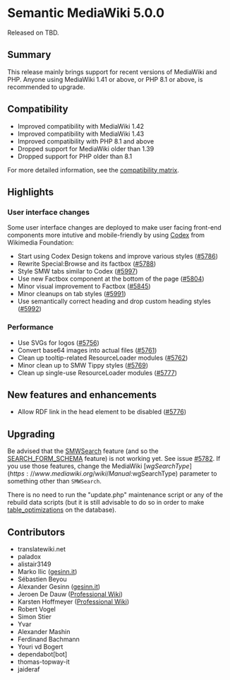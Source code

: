 # Semantic MediaWiki 5.0.0

Released on TBD.

## Summary

This release mainly brings support for recent versions of MediaWiki and PHP.
Anyone using MediaWiki 1.41 or above, or PHP 8.1 or above, is recommended to upgrade.

## Compatibility

* Improved compatibility with MediaWiki 1.42
* Improved compatibility with MediaWiki 1.43
* Improved compatibility with PHP 8.1 and above
* Dropped support for MediaWiki older than 1.39
* Dropped support for PHP older than 8.1

For more detailed information, see the [compatibility matrix](../COMPATIBILITY.md#compatibility).

## Highlights

### User interface changes

Some user interface changes are deployed to make user facing front-end components more intutive and mobile-friendly by using [Codex](https://doc.wikimedia.org/codex/main/) from Wikimedia Foundation:

* Start using Codex Design tokens and improve various styles ([#5786](https://github.com/SemanticMediaWiki/SemanticMediaWiki/pull/5786))
* Rewrite Special:Browse and its factbox ([#5788](https://github.com/SemanticMediaWiki/SemanticMediaWiki/pull/5788))
* Style SMW tabs similar to Codex ([#5997](https://github.com/SemanticMediaWiki/SemanticMediaWiki/pull/5997))
* Use new Factbox component at the bottom of the page  ([#5804](https://github.com/SemanticMediaWiki/SemanticMediaWiki/pull/5804))
* Minor visual improvement to Factbox ([#5845](https://github.com/SemanticMediaWiki/SemanticMediaWiki/pull/5845))
* Minor cleanups on tab styles ([#5991](https://github.com/SemanticMediaWiki/SemanticMediaWiki/pull/5991))
* Use semantically correct heading and drop custom heading styles ([#5992](https://github.com/SemanticMediaWiki/SemanticMediaWiki/pull/5992))

### Performance

* Use SVGs for logos ([#5756](https://github.com/SemanticMediaWiki/SemanticMediaWiki/pull/5756))
* Convert base64 images into actual files ([#5761](https://github.com/SemanticMediaWiki/SemanticMediaWiki/pull/5761))
* Clean up tooltip-related ResourceLoader modules ([#5762](https://github.com/SemanticMediaWiki/SemanticMediaWiki/pull/5762))
* Minor clean up to SMW Tippy styles ([#5769](https://github.com/SemanticMediaWiki/SemanticMediaWiki/pull/5769))
* Clean up single-use ResourceLoader modules ([#5777](https://github.com/SemanticMediaWiki/SemanticMediaWiki/pull/5777))

## New features and enhancements

* Allow RDF link in the head element to be disabled ([#5776](https://github.com/SemanticMediaWiki/SemanticMediaWiki/pull/5776))


## Upgrading

Be advised that the [SMWSearch](https://www.semantic-mediawiki.org/wiki/Help:SMWSearch) feature (and so the [SEARCH_FORM_SCHEMA](https://www.semantic-mediawiki.org/wiki/Help:Schema/Type/SEARCH_FORM_SCHEMA) feature) is not working yet. See issue [#5782](https://github.com/SemanticMediaWiki/SemanticMediaWiki/issues/5782). If you use those features, change the MediaWiki [$wgSearchType](https://www.mediawiki.org/wiki/Manual:$wgSearchType) parameter to something other than `SMWSearch`. 

There is no need to run the "update.php" maintenance script or any of the rebuild data scripts (but it is still advisable to do so in order to make [table_optimizations](https://www.semantic-mediawiki.org/wiki/Database/Table_optimization) on the database).


## Contributors

* translatewiki.net
* paladox
* alistair3149
* Marko Ilic ([gesinn.it](https://gesinn.it))
* Sébastien Beyou
* Alexander Gesinn ([gesinn.it](https://gesinn.it))
* Jeroen De Dauw ([Professional Wiki](https://professional.wiki/))
* Karsten Hoffmeyer ([Professional Wiki](https://professional.wiki/))
* Robert Vogel
* Simon Stier
* Yvar
* Alexander Mashin
* Ferdinand Bachmann
* Youri vd Bogert
* dependabot[bot]
* thomas-topway-it
* jaideraf
